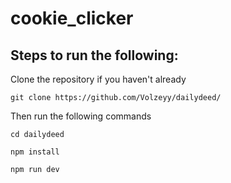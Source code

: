 # cookie_clicker
## Steps to run the following:

Clone the repository if you haven't already
```
git clone https://github.com/Volzeyy/dailydeed/
```
Then run the following commands
```
cd dailydeed
```
```
npm install
```
```
npm run dev
```
